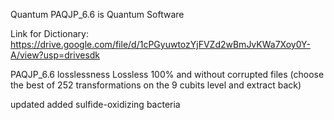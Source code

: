 Quantum PAQJP_6.6 is Quantum Software

Link for Dictionary:
https://drive.google.com/file/d/1cPGyuwtozYjFVZd2wBmJvKWa7Xoy0Y-A/view?usp=drivesdk

PAQJP_6.6 losslessness 
Lossless 100% and without corrupted files (choose the best of 252 transformations on the 9 cubits level and extract back)

updated added sulfide-oxidizing bacteria
